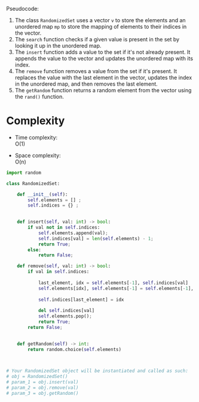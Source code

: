 Pseudocode:
1. The class `RandomizedSet` uses a vector `v` to store the elements and an unordered map `mp` to store the mapping of elements to their indices in the vector.
2. The `search` function checks if a given value is present in the set by looking it up in the unordered map.
3. The `insert` function adds a value to the set if it's not already present. It appends the value to the vector and updates the unordered map with its index.
4. The `remove` function removes a value from the set if it's present. It replaces the value with the last element in the vector, updates the index in the unordered map, and then removes the last element.
5. The `getRandom` function returns a random element from the vector using the `rand()` function.

# Complexity

- Time complexity:  
    O(1)
    
- Space complexity:  
    O(n)



```python
import random

class RandomizedSet:

    def __init__(self):
        self.elements = [] ;
        self.indices = {} ;
        

    def insert(self, val: int) -> bool:
        if val not in self.indices:
            self.elements.append(val);
            self.indices[val] = len(self.elements) - 1;
            return True;
        else:
            return False;

    def remove(self, val: int) -> bool:
        if val in self.indices:
            
            last_element, idx = self.elements[-1], self.indices[val]
            self.elements[idx], self.elements[-1] = self.elements[-1], self.elements[idx]
            
            self.indices[last_element] = idx
            
            del self.indices[val]
            self.elements.pop();
            return True;
        return False;
        

    def getRandom(self) -> int:
        return random.choice(self.elements)
        


# Your RandomizedSet object will be instantiated and called as such:
# obj = RandomizedSet()
# param_1 = obj.insert(val)
# param_2 = obj.remove(val)
# param_3 = obj.getRandom()
```